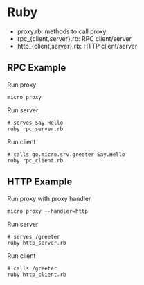 # Ruby

- proxy.rb: methods to call proxy
- rpc_{client,server}.rb: RPC client/server
- http_{client,server}.rb: HTTP client/server

## RPC Example

Run proxy
```shell
micro proxy
```

Run server
```shell
# serves Say.Hello
ruby rpc_server.rb
```

Run client
```shell
# calls go.micro.srv.greeter Say.Hello
ruby rpc_client.rb
```

## HTTP Example

Run proxy with proxy handler
```shell
micro proxy --handler=http
```

Run server
```shell
# serves /greeter
ruby http_server.rb
```

Run client
```shell
# calls /greeter
ruby http_client.rb
```

